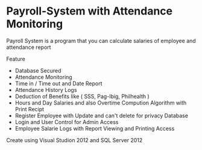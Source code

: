 # Payroll-System with Attendance Monitoring 

Payroll System is a program that you can calculate salaries of employee and attendance report 

Feature

- Database Secured
- Attendance Monitoring
- Time in / Time out and Date Report
- Attendance History Logs 
- Deduction of Benefits like ( SSS, Pag-Ibig, Philhealth )
- Hours and Day Salaries and also Overtime Compution Algorithm with Print Recipt 
- Register Employee with Update and can't delete for privacy Database 
- Login and User Control for Admin Access 
- Employee Salarie Logs with Report Viewing and Printing Access

Create using Visual Studion 2012 and SQL Server 2012
